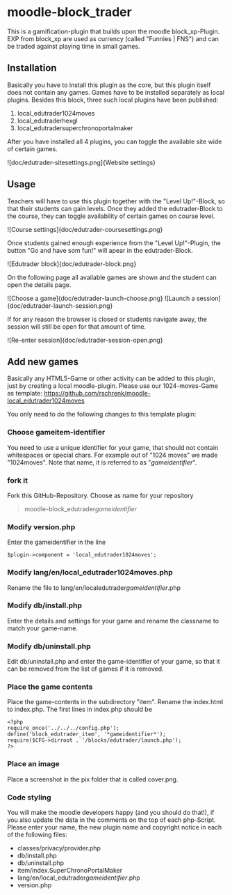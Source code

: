 # moodle-block_trader
This is a gamification-plugin that builds upon the moodle block_xp-Plugin. EXP from block_xp are used as currency (called "Funnies | FNS") and can be traded against playing time in small games.

## Installation

Basically you have to install this plugin as the core, but this plugin itself does not contain any games. Games have to be installed separately as local plugins. Besides this block, three such local plugins have been published:
1. local_edutrader1024moves
2. local_edutraderhexgl
3. local_edutradersuperchronoportalmaker

After you have installed all 4 plugins, you can toggle the available site wide of certain games.

![doc/edutrader-sitesettings.png]{Website settings}

## Usage

Teachers will have to use this plugin together with the "Level Up!"-Block, so that their students can gain levels. Once they added the edutrader-Block to the course, they can toggle availability of certain games on course level.

![Course settings]{doc/edutrader-coursesettings.png}

Once students gained enough experience from the "Level Up!"-Plugin, the button "Go and have som fun!" will apear in the edutrader-Block.

![Edutrader block]{doc/edutrader-block.png}

On the following page all available games are shown and the student can open the details page.

![Choose a game]{doc/edutrader-launch-choose.png}
![Launch a session]{doc/edutrader-launch-session.png}

If for any reason the browser is closed or students navigate away, the session will still be open for that amount of time.

![Re-enter session]{doc/edutrader-session-open.png}

## Add new games

Basically any HTML5-Game or other activity can be added to this plugin, just by creating a local moodle-plugin. Please use our 1024-moves-Game as template: https://github.com/rschrenk/moodle-local_edutrader1024moves

You only need to do the following changes to this template plugin:

### Choose gameitem-identifier

You need to use a unique identifier for your game, that should not contain whitespaces or special chars. For example out of "1024 moves" we made "1024moves". Note that name, it is referred to as "*gameidentifier*".

### fork it

Fork this GitHub-Repository. Choose as name for your repository
> moodle-block_edutrader*gameidentifier*

### Modify version.php

Enter the gameidentifier in the line
```
$plugin->component = 'local_edutrader1024moves';
```
### Modify lang/en/local_edutrader1024moves.php

Rename the file to lang/en/localedutrader*gameidentifier*.php

### Modify db/install.php

Enter the details and settings for your game and rename the classname to match your game-name.

### Modify db/uninstall.php

Edit db/uninstall.php and enter the game-identifier of your game, so that it can be removed from the list of games if it is removed.

### Place the game contents

Place the game-contents in the subdirectory "item". Rename the index.html to index.php. The first lines in index.php should be
```
<?php
require_once('../../../config.php');
define('block_edutrader_item', '*gameidentifier*');
require($CFG->dirroot . '/blocks/edutrader/launch.php');
?>
```
### Place an image

Place a screenshot in the pix folder that is called cover.png.

### Code styling

You will make the moodle developers happy (and you should do that!), if you also update the data in the comments on the top of each php-Script. Please enter your name, the new plugin name and copyright notice in each of the following files:

* classes/privacy/provider.php
* db/install.php
* db/uninstall.php
* item/index.SuperChronoPortalMaker
* lang/en/local_edutrader*gameidentifier*.php
* version.php

